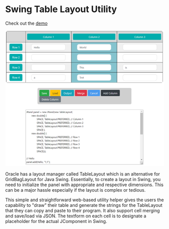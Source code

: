 # Swing Table Layout Utility

Check out the [demo](https://etuong.github.io/swing-table-layout-utility/)

![alt text](screenshot.png)

Oracle has a layout manager called TableLayout which is an alternative for GridBagLayout for Java Swing. Essentially, to create a layout in Swing, you need to initialize the panel with appropriate and respective dimensions. This can be a major hassle especially if the layout is complex or tedious.

This simple and straightforward web-based utility helper gives the users the capability to "draw" their table and generate the strings for the TableLayout that they can copy and paste to their program. It also support cell merging and save/load via JSON. The textform on each cell is to designate a placeholder for the actual JComponent in Swing.
